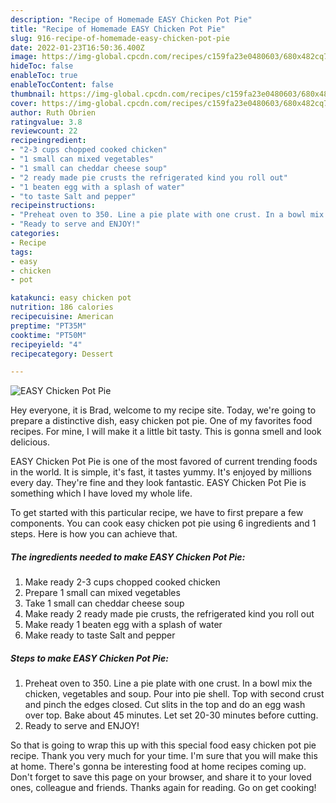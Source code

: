```yaml
---
description: "Recipe of Homemade EASY Chicken Pot Pie"
title: "Recipe of Homemade EASY Chicken Pot Pie"
slug: 916-recipe-of-homemade-easy-chicken-pot-pie
date: 2022-01-23T16:50:36.400Z
image: https://img-global.cpcdn.com/recipes/c159fa23e0480603/680x482cq70/easy-chicken-pot-pie-recipe-main-photo.jpg
hideToc: false
enableToc: true
enableTocContent: false
thumbnail: https://img-global.cpcdn.com/recipes/c159fa23e0480603/680x482cq70/easy-chicken-pot-pie-recipe-main-photo.jpg
cover: https://img-global.cpcdn.com/recipes/c159fa23e0480603/680x482cq70/easy-chicken-pot-pie-recipe-main-photo.jpg
author: Ruth Obrien
ratingvalue: 3.8
reviewcount: 22
recipeingredient:
- "2-3 cups chopped cooked chicken"
- "1 small can mixed vegetables"
- "1 small can cheddar cheese soup"
- "2 ready made pie crusts the refrigerated kind you roll out"
- "1 beaten egg with a splash of water"
- "to taste Salt and pepper"
recipeinstructions:
- "Preheat oven to 350. Line a pie plate with one crust. In a bowl mix the chicken, vegetables and soup. Pour into pie shell. Top with second crust and pinch the edges closed. Cut slits in the top and do an egg wash over top. Bake about 45 minutes. Let set 20-30 minutes before cutting."
- "Ready to serve and ENJOY!"
categories:
- Recipe
tags:
- easy
- chicken
- pot

katakunci: easy chicken pot 
nutrition: 186 calories
recipecuisine: American
preptime: "PT35M"
cooktime: "PT50M"
recipeyield: "4"
recipecategory: Dessert

---
```



![EASY Chicken Pot Pie](https://img-global.cpcdn.com/recipes/c159fa23e0480603/680x482cq70/easy-chicken-pot-pie-recipe-main-photo.jpg)

Hey everyone, it is Brad, welcome to my recipe site. Today, we're going to prepare a distinctive dish, easy chicken pot pie. One of my favorites food recipes. For mine, I will make it a little bit tasty. This is gonna smell and look delicious.



EASY Chicken Pot Pie is one of the most favored of current trending foods in the world. It is simple, it's fast, it tastes yummy. It's enjoyed by millions every day. They're fine and they look fantastic. EASY Chicken Pot Pie is something which I have loved my whole life.


To get started with this particular recipe, we have to first prepare a few components. You can cook easy chicken pot pie using 6 ingredients and 1 steps. Here is how you can achieve that.

<!--inarticleads1-->

##### The ingredients needed to make EASY Chicken Pot Pie:

1. Make ready 2-3 cups chopped cooked chicken
1. Prepare 1 small can mixed vegetables
1. Take 1 small can cheddar cheese soup
1. Make ready 2 ready made pie crusts, the refrigerated kind you roll out
1. Make ready 1 beaten egg with a splash of water
1. Make ready to taste Salt and pepper




<!--inarticleads2-->

##### Steps to make EASY Chicken Pot Pie:

1. Preheat oven to 350. Line a pie plate with one crust. In a bowl mix the chicken, vegetables and soup. Pour into pie shell. Top with second crust and pinch the edges closed. Cut slits in the top and do an egg wash over top. Bake about 45 minutes. Let set 20-30 minutes before cutting.
1. Ready to serve and ENJOY!



So that is going to wrap this up with this special food easy chicken pot pie recipe. Thank you very much for your time. I'm sure that you will make this at home. There's gonna be interesting food at home recipes coming up. Don't forget to save this page on your browser, and share it to your loved ones, colleague and friends. Thanks again for reading. Go on get cooking!
